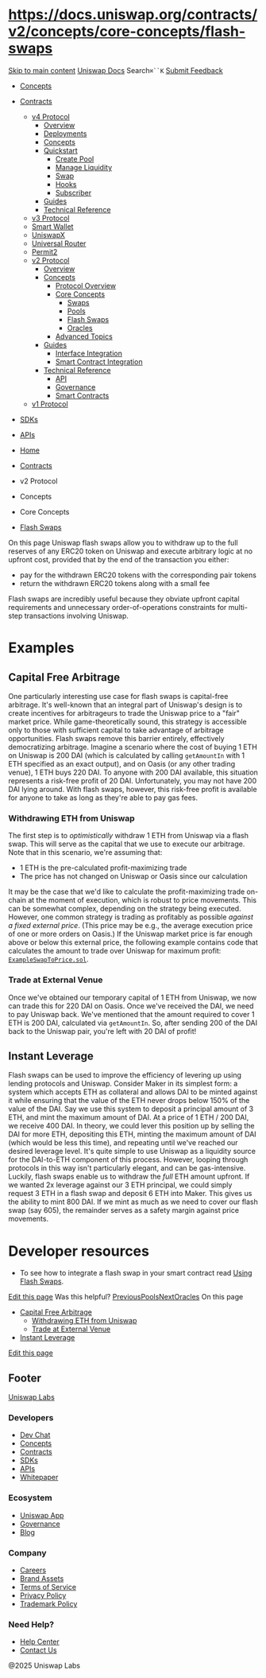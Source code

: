 # https://docs.uniswap.org/contracts/v2/concepts/core-concepts/flash-swaps

[Skip to main content](https://docs.uniswap.org/contracts/v2/concepts/core-concepts/flash-swaps#__docusaurus_skipToContent_fallback)
[Uniswap Docs](https://docs.uniswap.org/)
Search`⌘``K`
[Submit Feedback](https://docs.google.com/forms/d/e/1FAIpQLSdjSkZam8KiatL9XACRVxCHjDJjaPGbls77PCXDKFn4JwykXg/viewform)
  * [Concepts](https://docs.uniswap.org/concepts/overview)
  * [Contracts](https://docs.uniswap.org/contracts/v4/overview)
    * [v4 Protocol](https://docs.uniswap.org/contracts/v2/concepts/core-concepts/flash-swaps)
      * [Overview](https://docs.uniswap.org/contracts/v4/overview)
      * [Deployments](https://docs.uniswap.org/contracts/v4/deployments)
      * [Concepts](https://docs.uniswap.org/contracts/v2/concepts/core-concepts/flash-swaps)
      * [Quickstart](https://docs.uniswap.org/contracts/v2/concepts/core-concepts/flash-swaps)
        * [Create Pool](https://docs.uniswap.org/contracts/v4/quickstart/create-pool)
        * [Manage Liquidity](https://docs.uniswap.org/contracts/v2/concepts/core-concepts/flash-swaps)
        * [Swap](https://docs.uniswap.org/contracts/v4/quickstart/swap)
        * [Hooks](https://docs.uniswap.org/contracts/v2/concepts/core-concepts/flash-swaps)
        * [Subscriber](https://docs.uniswap.org/contracts/v4/quickstart/subscriber)
      * [Guides](https://docs.uniswap.org/contracts/v2/concepts/core-concepts/flash-swaps)
      * [Technical Reference](https://docs.uniswap.org/contracts/v2/concepts/core-concepts/flash-swaps)
    * [v3 Protocol](https://docs.uniswap.org/contracts/v2/concepts/core-concepts/flash-swaps)
    * [Smart Wallet](https://docs.uniswap.org/contracts/v2/concepts/core-concepts/flash-swaps)
    * [UniswapX](https://docs.uniswap.org/contracts/v2/concepts/core-concepts/flash-swaps)
    * [Universal Router](https://docs.uniswap.org/contracts/v2/concepts/core-concepts/flash-swaps)
    * [Permit2](https://docs.uniswap.org/contracts/v2/concepts/core-concepts/flash-swaps)
    * [v2 Protocol](https://docs.uniswap.org/contracts/v2/concepts/core-concepts/flash-swaps)
      * [Overview](https://docs.uniswap.org/contracts/v2/overview)
      * [Concepts](https://docs.uniswap.org/contracts/v2/concepts/core-concepts/flash-swaps)
        * [Protocol Overview](https://docs.uniswap.org/contracts/v2/concepts/core-concepts/flash-swaps)
        * [Core Concepts](https://docs.uniswap.org/contracts/v2/concepts/core-concepts/flash-swaps)
          * [Swaps](https://docs.uniswap.org/contracts/v2/concepts/core-concepts/swaps)
          * [Pools](https://docs.uniswap.org/contracts/v2/concepts/core-concepts/pools)
          * [Flash Swaps](https://docs.uniswap.org/contracts/v2/concepts/core-concepts/flash-swaps)
          * [Oracles](https://docs.uniswap.org/contracts/v2/concepts/core-concepts/oracles)
        * [Advanced Topics](https://docs.uniswap.org/contracts/v2/concepts/core-concepts/flash-swaps)
      * [Guides](https://docs.uniswap.org/contracts/v2/concepts/core-concepts/flash-swaps)
        * [Interface Integration](https://docs.uniswap.org/contracts/v2/concepts/core-concepts/flash-swaps)
        * [Smart Contract Integration](https://docs.uniswap.org/contracts/v2/concepts/core-concepts/flash-swaps)
      * [Technical Reference](https://docs.uniswap.org/contracts/v2/concepts/core-concepts/flash-swaps)
        * [API](https://docs.uniswap.org/contracts/v2/concepts/core-concepts/flash-swaps)
        * [Governance](https://docs.uniswap.org/contracts/v2/concepts/core-concepts/flash-swaps)
        * [Smart Contracts](https://docs.uniswap.org/contracts/v2/concepts/core-concepts/flash-swaps)
    * [v1 Protocol](https://docs.uniswap.org/contracts/v2/concepts/core-concepts/flash-swaps)
  * [SDKs](https://docs.uniswap.org/sdk/v4/overview)
  * [APIs](https://docs.uniswap.org/api/subgraph/overview)


  * [Home](https://docs.uniswap.org/)
  * [Contracts](https://docs.uniswap.org/contracts/v4/overview)
  * v2 Protocol
  * Concepts
  * Core Concepts
  * [Flash Swaps](https://docs.uniswap.org/contracts/v2/concepts/core-concepts/flash-swaps)


On this page
Uniswap flash swaps allow you to withdraw up to the full reserves of any ERC20 token on Uniswap and execute arbitrary logic at no upfront cost, provided that by the end of the transaction you either:
  * pay for the withdrawn ERC20 tokens with the corresponding pair tokens
  * return the withdrawn ERC20 tokens along with a small fee


Flash swaps are incredibly useful because they obviate upfront capital requirements and unnecessary order-of-operations constraints for multi-step transactions involving Uniswap.
# Examples
## Capital Free Arbitrage[​](https://docs.uniswap.org/contracts/v2/concepts/core-concepts/flash-swaps#capital-free-arbitrage "Direct link to Capital Free Arbitrage")
One particularly interesting use case for flash swaps is capital-free arbitrage. It's well-known that an integral part of Uniswap's design is to create incentives for arbitrageurs to trade the Uniswap price to a "fair" market price. While game-theoretically sound, this strategy is accessible only to those with sufficient capital to take advantage of arbitrage opportunities. Flash swaps remove this barrier entirely, effectively democratizing arbitrage.
Imagine a scenario where the cost of buying 1 ETH on Uniswap is 200 DAI (which is calculated by calling `getAmountIn` with 1 ETH specified as an exact output), and on Oasis (or any other trading venue), 1 ETH buys 220 DAI. To anyone with 200 DAI available, this situation represents a risk-free profit of 20 DAI. Unfortunately, you may not have 200 DAI lying around. With flash swaps, however, this risk-free profit is available for anyone to take as long as they're able to pay gas fees.
### Withdrawing ETH from Uniswap[​](https://docs.uniswap.org/contracts/v2/concepts/core-concepts/flash-swaps#withdrawing-eth-from-uniswap "Direct link to Withdrawing ETH from Uniswap")
The first step is to _optimistically_ withdraw 1 ETH from Uniswap via a flash swap. This will serve as the capital that we use to execute our arbitrage. Note that in this scenario, we're assuming that:
  * 1 ETH is the pre-calculated profit-maximizing trade
  * The price has not changed on Uniswap or Oasis since our calculation


It may be the case that we'd like to calculate the profit-maximizing trade on-chain at the moment of execution, which is robust to price movements. This can be somewhat complex, depending on the strategy being executed. However, one common strategy is trading as profitably as possible _against a fixed external price_. (This price may be e.g., the average execution price of one or more orders on Oasis.) If the Uniswap market price is far enough above or below this external price, the following example contains code that calculates the amount to trade over Uniswap for maximum profit: [`ExampleSwapToPrice.sol`](https://github.com/Uniswap/uniswap-v2-periphery/blob/master/contracts/examples/ExampleSwapToPrice.sol).
### Trade at External Venue[​](https://docs.uniswap.org/contracts/v2/concepts/core-concepts/flash-swaps#trade-at-external-venue "Direct link to Trade at External Venue")
Once we've obtained our temporary capital of 1 ETH from Uniswap, we now can trade this for 220 DAI on Oasis. Once we've received the DAI, we need to pay Uniswap back. We've mentioned that the amount required to cover 1 ETH is 200 DAI, calculated via `getAmountIn`. So, after sending 200 of the DAI back to the Uniswap pair, you're left with 20 DAI of profit!
## Instant Leverage[​](https://docs.uniswap.org/contracts/v2/concepts/core-concepts/flash-swaps#instant-leverage "Direct link to Instant Leverage")
Flash swaps can be used to improve the efficiency of levering up using lending protocols and Uniswap.
Consider Maker in its simplest form: a system which accepts ETH as collateral and allows DAI to be minted against it while ensuring that the value of the ETH never drops below 150% of the value of the DAI.
Say we use this system to deposit a principal amount of 3 ETH, and mint the maximum amount of DAI. At a price of 1 ETH / 200 DAI, we receive 400 DAI. In theory, we could lever this position up by selling the DAI for more ETH, depositing this ETH, minting the maximum amount of DAI (which would be less this time), and repeating until we've reached our desired leverage level.
It's quite simple to use Uniswap as a liquidity source for the DAI-to-ETH component of this process. However, looping through protocols in this way isn't particularly elegant, and can be gas-intensive.
Luckily, flash swaps enable us to withdraw the _full_ ETH amount upfront. If we wanted 2x leverage against our 3 ETH principal, we could simply request 3 ETH in a flash swap and deposit 6 ETH into Maker. This gives us the ability to mint 800 DAI. If we mint as much as we need to cover our flash swap (say 605), the remainder serves as a safety margin against price movements.
# Developer resources
  * To see how to integrate a flash swap in your smart contract read [Using Flash Swaps](https://docs.uniswap.org/contracts/v2/guides/smart-contract-integration/using-flash-swaps).


[Edit this page](https://github.com/uniswap/uniswap-docs/tree/main/docs/contracts/v2/concepts/02-core-concepts/03-flash-swaps.md)
Was this helpful?
[PreviousPools](https://docs.uniswap.org/contracts/v2/concepts/core-concepts/pools)[NextOracles](https://docs.uniswap.org/contracts/v2/concepts/core-concepts/oracles)
On this page
  * [Capital Free Arbitrage](https://docs.uniswap.org/contracts/v2/concepts/core-concepts/flash-swaps#capital-free-arbitrage)
    * [Withdrawing ETH from Uniswap](https://docs.uniswap.org/contracts/v2/concepts/core-concepts/flash-swaps#withdrawing-eth-from-uniswap)
    * [Trade at External Venue](https://docs.uniswap.org/contracts/v2/concepts/core-concepts/flash-swaps#trade-at-external-venue)
  * [Instant Leverage](https://docs.uniswap.org/contracts/v2/concepts/core-concepts/flash-swaps#instant-leverage)


[Edit this page](https://github.com/uniswap/uniswap-docs/tree/main/docs/contracts/v2/concepts/02-core-concepts/03-flash-swaps.md)
## Footer
[Uniswap Labs](https://docs.uniswap.org/)
### Developers
  * [Dev Chat](https://discord.com/invite/uniswap)
  * [Concepts](https://docs.uniswap.org/concepts/overview)
  * [Contracts](https://docs.uniswap.org/contracts/v4/overview)
  * [SDKs](https://docs.uniswap.org/sdk/v4/overview)
  * [APIs](https://docs.uniswap.org/api/subgraph/overview)
  * [Whitepaper](https://app.uniswap.org/whitepaper-v4.pdf)


### Ecosystem
  * [Uniswap App](https://app.uniswap.org/)
  * [Governance](https://www.uniswapfoundation.org/governance)
  * [Blog](https://blog.uniswap.org/)


### Company
  * [Careers](https://boards.greenhouse.io/uniswaplabs)
  * [Brand Assets](https://github.com/Uniswap/brand-assets/raw/main/Uniswap%20Brand%20Assets.zip)
  * [Terms of Service](https://support.uniswap.org/hc/en-us/articles/30935100859661-Uniswap-Labs-Terms-of-Service)
  * [Privacy Policy](https://support.uniswap.org/hc/en-us/articles/30934457771405-Uniswap-Labs-Privacy-Policy)
  * [Trademark Policy](https://support.uniswap.org/hc/en-us/articles/30934762216973-Uniswap-Labs-Trademark-Guidelines)


### Need Help?
  * [Help Center](https://support.uniswap.org/)
  * [Contact Us](https://support.uniswap.org/hc/en-us/requests/new)


@2025 Uniswap Labs
[](https://github.com/uniswap/uniswap-docs)[](https://twitter.com/Uniswap)[](https://discord.com/invite/uniswap)
